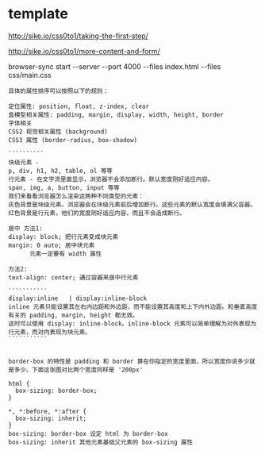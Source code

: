 # template

http://sike.io/css0to1/taking-the-first-step/

http://sike.io/css0to1/more-content-and-form/

browser-sync start --server --port 4000 --files index.html --files css/main.css
`````````````````
具体的属性排序可以按照以下的规则：

定位属性: position, float, z-index, clear
盒模型相关属性: padding, margin, display, width, height, border
字体相关
CSS2 视觉相关属性 (background)
CSS3 属性 (border-radius, box-shadow)

``````````
块级元素 -
p, div, h1, h2, table, ol 等等
行元素 - 在文字流里面显示，浏览器不会添加断行。默认宽度刚好适应内容。
span, img, a, button, input 等等
我们来看看浏览器怎么渲染这两种不同类型的元素：
灰色背景是块级元素。浏览器会在块级元素前后增加断行。这些元素的默认宽度会填满父容器。
红色背景是行元素，他们的宽度刚好适应内容，而且不会造成断行。

居中 方法1:
display: block; 把行元素变成块元素
margin: 0 auto; 居中块元素
      元素一定要有 width 属性

方法2:
text-align: center; 通过容器来居中行元素

```````````
display:inline   | display:inline-block
inline 元素只能设置其左右内边距和外边距，而不能设置其高度和上下内外边距。和垂直高度有关的 padding, margin, height 都无效。
这时可以使用 display: inline-block。inline-block 元素可以简单理解为对外表现为行元素，而对内表现为块元素。
```````````


border-box 的特性是 padding 和 border 算在你指定的宽度里面，所以宽度你说多少就是多少。下面这张图对比两个宽度同样是 '200px' 

html {
  box-sizing: border-box;
}

*, *:before, *:after {
  box-sizing: inherit;
}
box-sizing: border-box 设定 html 为 border-box
box-sizing: inherit 其他元素基础父元素的 box-sizing 属性

`````````````````